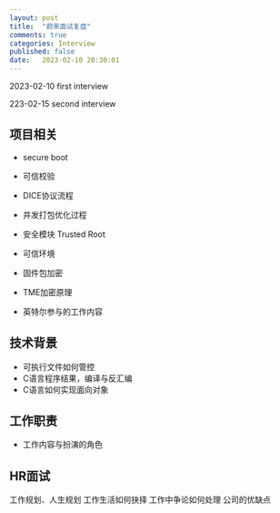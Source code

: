 ```yaml
---
layout: post
title:  "蔚来面试复盘"
comments: true
categories: Interview
published: false
date:   2023-02-10 20:30:01
---
```


2023-02-10 first interview

223-02-15  second interview

## 项目相关
* secure boot
* 可信校验
* DICE协议流程
* 并发打包优化过程
* 安全模块 Trusted Root

* 可信环境
* 固件包加密
* TME加密原理
* 英特尔参与的工作内容

## 技术背景
* 可执行文件如何管控
* C语言程序结果，编译与反汇编 
* C语言如何实现面向对象

## 工作职责
* 工作内容与扮演的角色

## HR面试
工作规划、人生规划
工作生活如何抉择
工作中争论如何处理
公司的优缺点
